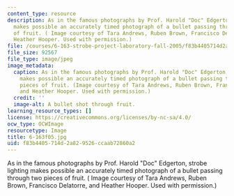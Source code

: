 ```yaml
---
content_type: resource
description: As in the famous photographs by Prof. Harold "Doc" Edgerton, strobe lighting
  makes possible an accurately timed photograph of a bullet passing through two pieces
  of fruit. ( Image courtesy of Tara Andrews, Ruben Brown, Francisco Delatorre, and
  Heather Hooper. Used with permission.)
file: /courses/6-163-strobe-project-laboratory-fall-2005/f83b4405714d2a829526ccaab72860a2_6-163f05.jpg
file_size: 92567
file_type: image/jpeg
image_metadata:
  caption: As in the famous photographs by Prof. Harold "Doc" Edgerton, strobe lighting
    makes possible an accurately timed photograph of a bullet passing through two
    pieces of fruit. (Image courtesy of Tara Andrews, Ruben Brown, Francisco Delatorre,
    and Heather Hooper. Used with permission.)
  credit: ''
  image-alt: A bullet shot through fruit.
learning_resource_types: []
license: https://creativecommons.org/licenses/by-nc-sa/4.0/
ocw_type: OCWImage
resourcetype: Image
title: 6-163f05.jpg
uid: f83b4405-714d-2a82-9526-ccaab72860a2
---
```

As in the famous photographs by Prof. Harold "Doc" Edgerton, strobe lighting makes possible an accurately timed photograph of a bullet passing through two pieces of fruit. ( Image courtesy of Tara Andrews, Ruben Brown, Francisco Delatorre, and Heather Hooper. Used with permission.)